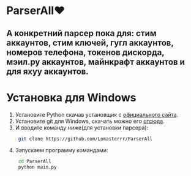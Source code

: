 # ParserAll♥️
А конкретний парсер пока для: стим аккаунтов, стим ключей, гугл аккаунтов,
номеров телефона, токенов дискорда, мэил.ру аккаунтов, 
майнкрафт аккаунтов и для яхуу аккаунтов.
----------------------------------------------

# Установка для Windows
1. Установите Python скачав установщик с [официального сайта](https://www.python.org/downloads/).
2. Установите git для Windows, скачать можно его [отсюда](https://git-scm.com/download/win).
3. И вводите команду ниже(для установки парсера):
   ```bash
    git clone https://github.com/Lomasterrr/ParserAll
   ```
4. Запускаем программу командами:
   ```bash
    cd ParserAll
    python main.py
   ```

